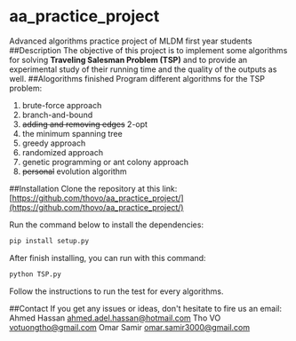 aa_practice_project
===================

Advanced algorithms practice project of MLDM first year students
##Description
The objective of this project is to implement some algorithms for solving **Traveling Salesman Problem (TSP)** 
and to provide an experimental study of their running time and the quality of the outputs as well.
##Alogorithms finished
Program different algorithms for the TSP problem:

1. brute-force approach
2. branch-and-bound
3. ~~adding and removing edges~~ 2-opt
4. the minimum spanning tree 
5. greedy approach
6. randomized approach
7. genetic programming or ant colony approach
8. ~~personal~~ evolution algorithm

##Installation
Clone the repository at this link: 
[https://github.com/thovo/aa_practice_project/](https://github.com/thovo/aa_practice_project/)

Run the command below to install the dependencies:
```python
pip install setup.py
```
After finish installing, you can run with this command:
```python
python TSP.py
```
Follow the instructions to run the test for every algorithms.

##Contact
If you get any issues or ideas, don't hesitate to fire us an email:
Ahmed Hassan <ahmed.adel.hassan@hotmail.com>
Tho VO  <votuongtho@gmail.com>
Omar Samir <omar.samir3000@gmail.com>
